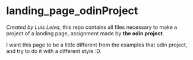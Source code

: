 # landing_page_odinProject

_Created by Luis Leiva_, this repo contains all files necessary to make a project of a landing page, assignment made by **the odin project**.

I want this page to be a little different from the examples that odin project, and try to do it with a different style :D.
